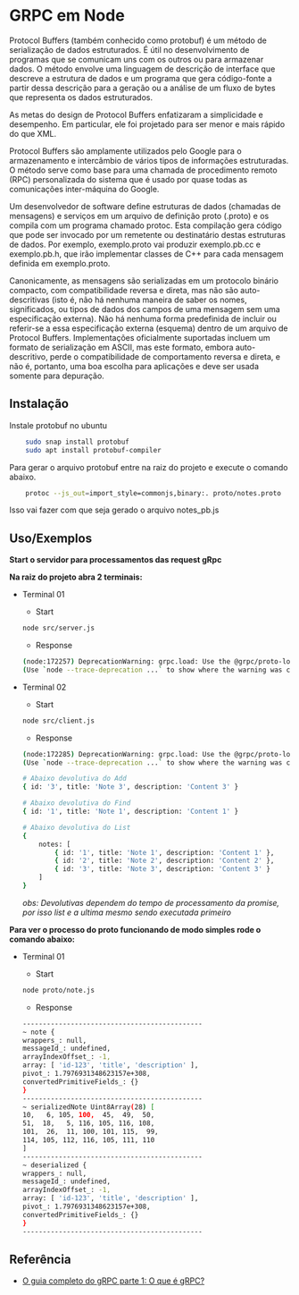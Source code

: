
# GRPC em Node

Protocol Buffers (também conhecido como protobuf) é um método de serialização de dados estruturados. É útil no desenvolvimento de programas que se comunicam uns com os outros ou para armazenar dados. O método envolve uma linguagem de descrição de interface que descreve a estrutura de dados e um programa que gera código-fonte a partir dessa descrição para a geração ou a análise de um fluxo de bytes que representa os dados estruturados.

As metas do design de Protocol Buffers enfatizaram a simplicidade e desempenho. Em particular, ele foi projetado para ser menor e mais rápido do que XML.

Protocol Buffers são amplamente utilizados pelo Google para o armazenamento e intercâmbio de vários tipos de informações estruturadas. O método serve como base para uma chamada de procedimento remoto (RPC) personalizada do sistema que é usado por quase todas as comunicações inter-máquina do Google.

Um desenvolvedor de software define estruturas de dados (chamadas de mensagens) e serviços em um arquivo de definição proto (.proto) e os compila com um programa chamado protoc. Esta compilação gera código que pode ser invocado por um remetente ou destinatário destas estruturas de dados. Por exemplo, exemplo.proto vai produzir exemplo.pb.cc e exemplo.pb.h, que irão implementar classes de C++ para cada mensagem definida em exemplo.proto.

Canonicamente, as mensagens são serializadas em um protocolo binário compacto, com compatibilidade reversa e direta, mas não são auto-descritivas (isto é, não há nenhuma maneira de saber os nomes, significados, ou tipos de dados dos campos de uma mensagem sem uma especificação externa). Não há nenhuma forma predefinida de incluir ou referir-se a essa especificação externa (esquema) dentro de um arquivo de Protocol Buffers. Implementações oficialmente suportadas incluem um formato de serialização em ASCII, mas este formato, embora auto-descritivo, perde o compatibilidade de comportamento reversa e direta, e não é, portanto, uma boa escolha para aplicações e deve ser usada somente para depuração.


## Instalação

Instale protobuf no ubuntu

```bash
    sudo snap install protobuf
    sudo apt install protobuf-compiler
```

Para gerar o arquivo protobuf entre na raiz do projeto e execute o comando abaixo.

```bash
    protoc --js_out=import_style=commonjs,binary:. proto/notes.proto
```

Isso vai fazer com que seja gerado o arquivo notes_pb.js 
## Uso/Exemplos
**Start o servidor para processamentos das request gRpc**

**Na raiz do projeto abra 2 terminais:**

- Terminal 01
    - Start
    ```bash
    node src/server.js
    ```

    - Response
    ```bash
    (node:172257) DeprecationWarning: grpc.load: Use the @grpc/proto-loader module with grpc.loadPackageDefinition instead
    (Use `node --trace-deprecation ...` to show where the warning was created)
    ```

- Terminal 02
    - Start
    ```bash
    node src/client.js
    ```

    - Response
    ```bash
    (node:172285) DeprecationWarning: grpc.load: Use the @grpc/proto-loader module with grpc.loadPackageDefinition instead
    (Use `node --trace-deprecation ...` to show where the warning was created)

    # Abaixo devolutiva do Add
    { id: '3', title: 'Note 3', description: 'Content 3' }

    # Abaixo devolutiva do Find
    { id: '1', title: 'Note 1', description: 'Content 1' }

    # Abaixo devolutiva do List
    {
        notes: [
            { id: '1', title: 'Note 1', description: 'Content 1' },
            { id: '2', title: 'Note 2', description: 'Content 2' },
            { id: '3', title: 'Note 3', description: 'Content 3' }
        ]
    }
    ```
    *obs: Devolutivas dependem do tempo de processamento da promise, por isso list e a ultima mesmo sendo executada primeiro*

**Para ver o processo do proto funcionando de modo simples rode o comando abaixo:**

- Terminal 01
    - Start
    ```bash
    node proto/note.js
    ```

    - Response
    ```bash
    ---------------------------------------------
    ~ note {
    wrappers_: null,
    messageId_: undefined,
    arrayIndexOffset_: -1,
    array: [ 'id-123', 'title', 'description' ],
    pivot_: 1.7976931348623157e+308,
    convertedPrimitiveFields_: {}
    }
    ---------------------------------------------
    ~ serializedNote Uint8Array(28) [
    10,   6, 105, 100,  45,  49,  50,
    51,  18,   5, 116, 105, 116, 108,
    101,  26,  11, 100, 101, 115,  99,
    114, 105, 112, 116, 105, 111, 110
    ]
    ---------------------------------------------
    ~ deserialized {
    wrappers_: null,
    messageId_: undefined,
    arrayIndexOffset_: -1,
    array: [ 'id-123', 'title', 'description' ],
    pivot_: 1.7976931348623157e+308,
    convertedPrimitiveFields_: {}
    }
    ---------------------------------------------
    ```
## Referência

 - [O guia completo do gRPC parte 1: O que é gRPC?](https://blog.lsantos.dev/guia-grpc-1/#o-guia-completo-do-grpc-parte-1-o-que-%C3%A9-grpc)

